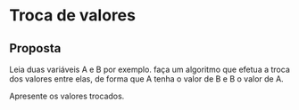 # Troca de valores

## Proposta

Leia duas variáveis A e B por exemplo. faça um algoritmo que efetua a troca dos valores entre elas, de forma que A tenha o valor de B e B o valor de A.

Apresente os valores trocados.